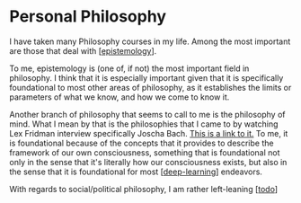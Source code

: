 ---
---

# Personal Philosophy

I have taken many Philosophy courses in my life. Among the most important are those that deal with [[epistemology]].

To me, epistemology is (one of, if not) the most important field in philosophy. I think that it is especially important given that it is specifically foundational to most other areas of philosophy, as it establishes the limits or parameters of what we know, and how we come to know it.

Another branch of philosophy that seems to call to me is the philosophy of mind. What I mean by that is the philosophies that I came to by watching Lex Fridman interview specifically Joscha Bach. [This is a link to it.](https://www.youtube.com/watch?v=P-2P3MSZrBM) To me, it is foundational because of the concepts that it provides to describe the framework of our own consciousness, something that is foundational not only in the sense that it's literally how our consciousness exists, but also in the sense that it is foundational for most [[deep-learning]] endeavors.

With regards to social/political philosophy, I am rather left-leaning [[todo]]

[//begin]: # "Autogenerated link references for markdown compatibility"
[epistemology]: epistemology "Epistemology"
[deep-learning]: deep-learning "Deep Learning"
[todo]: todo "Todo"
[//end]: # "Autogenerated link references"

